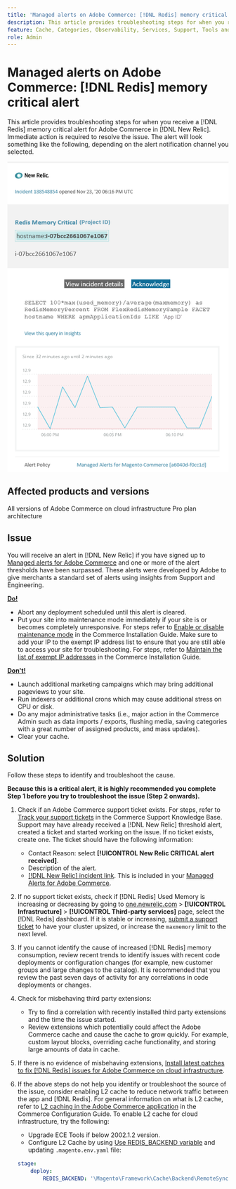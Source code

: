 ```yaml
---
title: 'Managed alerts on Adobe Commerce: [!DNL Redis] memory critical alert'
description: This article provides troubleshooting steps for when you receive a [!DNL Redis] memory critical alert for Adobe Commerce in [!DNL New Relic]. Immediate action is required to resolve the issue.
feature: Cache, Categories, Observability, Services, Support, Tools and External Services, Variables
role: Admin
---
```

# Managed alerts on Adobe Commerce: [!DNL Redis] memory critical alert

This article provides troubleshooting steps for when you receive a [!DNL Redis] memory critical alert for Adobe Commerce in [!DNL New Relic]. Immediate action is required to resolve the issue. The alert will look something like the following, depending on the alert notification channel you selected.

![new_relic_redis_memory_critical.png](../../assets/managed-alerts/new_relic_redis_memory_critical.png)

## Affected products and versions

All versions of Adobe Commerce on cloud infrastructure Pro plan architecture

## Issue

You will receive an alert in [!DNL New Relic] if you have signed up to [Managed alerts for Adobe Commerce](managed-alerts-for-magento-commerce.md) and one or more of the alert thresholds have been surpassed. These alerts were developed by Adobe to give merchants a standard set of alerts using insights from Support and Engineering.

 **<u>Do!</u>**

* Abort any deployment scheduled until this alert is cleared.
* Put your site into maintenance mode immediately if your site is or becomes completely unresponsive. For steps refer to [Enable or disable maintenance mode](https://experienceleague.adobe.com/en/docs/commerce-operations/installation-guide/tutorials/maintenance-mode) in the Commerce Installation Guide. Make sure to add your IP to the exempt IP address list to ensure that you are still able to access your site for troubleshooting. For steps, refer to [Maintain the list of exempt IP addresses](https://experienceleague.adobe.com/en/docs/commerce-operations/installation-guide/tutorials/maintenance-mode#maintain-the-list-of-exempt-ip-addresses) in the Commerce Installation Guide.

 **<u>Don't!</u>**

* Launch additional marketing campaigns which may bring additional pageviews to your site.
* Run indexers or additional crons which may cause additional stress on CPU or disk.
* Do any major administrative tasks (i.e., major action in the Commerce Admin such as data imports / exports, flushing media, saving categories with a great number of assigned products, and mass updates).
* Clear your cache.

## Solution

Follow these steps to identify and troubleshoot the cause.

 **Because this is a critical alert, it is highly recommended you complete Step 1 before you try to troubleshoot the issue (Step 2 onwards).**

1. Check if an Adobe Commerce support ticket exists. For steps, refer to [Track your support tickets](https://experienceleague.adobe.com/en/docs/commerce-knowledge-base/kb/help-center-guide/magento-help-center-user-guide#track-support-case) in the Commerce Support Knowledge Base. Support may have already received a [!DNL New Relic] threshold alert, created a ticket and started working on the issue. If no ticket exists, create one. The ticket should have the following information:

    * Contact Reason: select **[!UICONTROL New Relic CRITICAL alert received]**.
    * Description of the alert.
    * [[!DNL New Relic] incident link](https://docs.newrelic.com/docs/alerts-applied-intelligence/new-relic-alerts/alert-incidents/view-violation-event-details-incidents/). This is included in your [Managed Alerts for Adobe Commerce](managed-alerts-for-magento-commerce.md).

1. If no support ticket exists, check if [!DNL Redis] Used Memory is increasing or decreasing by going to [one.newrelic.com](https://login.newrelic.com) > **[!UICONTROL Infrastructure]** > **[!UICONTROL Third-party services]** page, select the [!DNL Redis] dashboard. If it is stable or increasing, [submit a support ticket](https://experienceleague.adobe.com/en/docs/commerce-knowledge-base/kb/help-center-guide/magento-help-center-user-guide#support-case) to have your cluster upsized, or increase the `maxmemory` limit to the next level.
1. If you cannot identify the cause of increased [!DNL Redis] memory consumption, review recent trends to identify issues with recent code deployments or configuration changes (for example, new customer groups and large changes to the catalog). It is recommended that you review the past seven days of activity for any correlations in code deployments or changes.
1. Check for misbehaving third party extensions:

    * Try to find a correlation with recently installed third party extensions and the time the issue started.
    * Review extensions which potentially could affect the Adobe Commerce cache and cause the cache to grow quickly. For example, custom layout blocks, overriding cache functionality, and storing large amounts of data in cache.

1. If there is no evidence of misbehaving extensions, [Install latest patches to fix [!DNL Redis] issues for Adobe Commerce on cloud infrastructure](https://experienceleague.adobe.com/en/docs/commerce-knowledge-base/kb/troubleshooting/miscellaneous/install-latest-patches-to-fix-magento-redis-issues).
1. If the above steps do not help you identify or troubleshoot the source of the issue, consider enabling L2 cache to reduce network traffic between the app and [!DNL Redis]. For general information on what is L2 cache, refer to [L2 caching in the Adobe Commerce application](/docs/commerce-operations/configuration-guide/cache/level-two-cache.html) in the Commerce Configuration Guide. To enable L2 cache for cloud infrastructure, try the following:

    * Upgrade ECE Tools if below 2002.1.2 version.
    * Configure L2 Cache by using [Use REDIS\_BACKEND variable](/docs/commerce-cloud-service/user-guide/configure/env/stage/variables-deploy.html#redis_backend) and updating `.magento.env.yaml` file:

   ```yaml
   stage:
       deploy:
           REDIS_BACKEND: '\Magento\Framework\Cache\Backend\RemoteSynchronizedCache'
   ```
